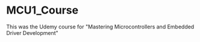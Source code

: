 # MCU1_Course
This was the Udemy course for "Mastering Microcontrollers and Embedded Driver Development"
